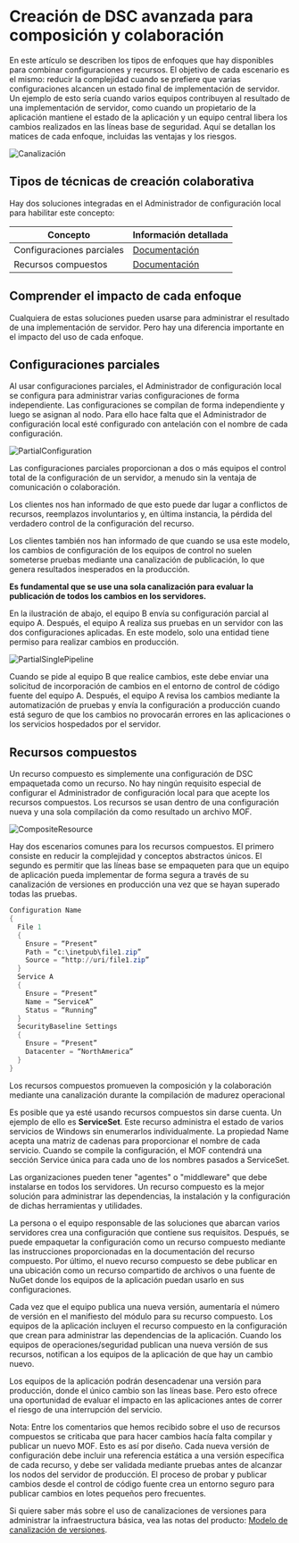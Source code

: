 # <a name="advanced-dsc-authoring-for-composition-and-collaboration"></a>Creación de DSC avanzada para composición y colaboración

En este artículo se describen los tipos de enfoques que hay disponibles para combinar configuraciones y recursos.
El objetivo de cada escenario es el mismo: reducir la complejidad cuando se prefiere que varias configuraciones alcancen un estado final de implementación de servidor.
Un ejemplo de esto sería cuando varios equipos contribuyen al resultado de una implementación de servidor, como cuando un propietario de la aplicación mantiene el estado de la aplicación y un equipo central libera los cambios realizados en las líneas base de seguridad.
Aquí se detallan los matices de cada enfoque, incluidas las ventajas y los riesgos.

![Canalización](images/Pipeline.jpg)

## <a name="types-of-collaborative-authoring-techniques"></a>Tipos de técnicas de creación colaborativa

Hay dos soluciones integradas en el Administrador de configuración local para habilitar este concepto:

| Concepto | Información detallada
|-|-
| Configuraciones parciales | [Documentación](partialconfigs.md)
| Recursos compuestos | [Documentación](authoringresourcecomposite.md)

## <a name="understanding-the-impact-of-each-approach"></a>Comprender el impacto de cada enfoque

Cualquiera de estas soluciones pueden usarse para administrar el resultado de una implementación de servidor.
Pero hay una diferencia importante en el impacto del uso de cada enfoque.

## <a name="partial-configurations"></a>Configuraciones parciales

Al usar configuraciones parciales, el Administrador de configuración local se configura para administrar varias configuraciones de forma independiente.
Las configuraciones se compilan de forma independiente y luego se asignan al nodo.
Para ello hace falta que el Administrador de configuración local esté configurado con antelación con el nombre de cada configuración.

![PartialConfiguration](images/PartialConfiguration.jpg)

Las configuraciones parciales proporcionan a dos o más equipos el control total de la configuración de un servidor, a menudo sin la ventaja de comunicación o colaboración.

Los clientes nos han informado de que esto puede dar lugar a conflictos de recursos, reemplazos involuntarios y, en última instancia, la pérdida del verdadero control de la configuración del recurso.

Los clientes también nos han informado de que cuando se usa este modelo, los cambios de configuración de los equipos de control no suelen someterse pruebas mediante una canalización de publicación, lo que genera resultados inesperados en la producción.

**Es fundamental que se use una sola canalización para evaluar la publicación de todos los cambios en los servidores.**

En la ilustración de abajo, el equipo B envía su configuración parcial al equipo A. Después, el equipo A realiza sus pruebas en un servidor con las dos configuraciones aplicadas.
En este modelo, solo una entidad tiene permiso para realizar cambios en producción.

![PartialSinglePipeline](images/PartialSinglePipeline.jpg)

Cuando se pide al equipo B que realice cambios, este debe enviar una solicitud de incorporación de cambios en el entorno de control de código fuente del equipo A.
Después, el equipo A revisa los cambios mediante la automatización de pruebas y envía la configuración a producción cuando está seguro de que los cambios no provocarán errores en las aplicaciones o los servicios hospedados por el servidor.

## <a name="composite-resources"></a>Recursos compuestos

Un recurso compuesto es simplemente una configuración de DSC empaquetada como un recurso.
No hay ningún requisito especial de configurar el Administrador de configuración local para que acepte los recursos compuestos.
Los recursos se usan dentro de una configuración nueva y una sola compilación da como resultado un archivo MOF.

![CompositeResource](images/CompositeResource.jpg)

Hay dos escenarios comunes para los recursos compuestos.
El primero consiste en reducir la complejidad y conceptos abstractos únicos.
El segundo es permitir que las líneas base se empaqueten para que un equipo de aplicación pueda implementar de forma segura a través de su canalización de versiones en producción una vez que se hayan superado todas las pruebas.

```PowerShell
Configuration Name
{
  File 1
  {
    Ensure = “Present”
    Path = “c:\inetpub\file1.zip”
    Source = “http://uri/file1.zip”
  }
  Service A
  {
    Ensure = “Present”
    Name = “ServiceA”
    Status = “Running”
  }
  SecurityBaseline Settings
  {
    Ensure = “Present”
    Datacenter = “NorthAmerica”
  }
}
```

Los recursos compuestos promueven la composición y la colaboración mediante una canalización durante la compilación de madurez operacional

Es posible que ya esté usando recursos compuestos sin darse cuenta.
Un ejemplo de ello es **ServiceSet**.
Este recurso administra el estado de varios servicios de Windows sin enumerarlos individualmente.
La propiedad Name acepta una matriz de cadenas para proporcionar el nombre de cada servicio.
Cuando se compile la configuración, el MOF contendrá una sección Service única para cada uno de los nombres pasados a ServiceSet.

Las organizaciones pueden tener "agentes" o "middleware" que debe instalarse en todos los servidores.
Un recurso compuesto es la mejor solución para administrar las dependencias, la instalación y la configuración de dichas herramientas y utilidades.

La persona o el equipo responsable de las soluciones que abarcan varios servidores crea una configuración que contiene sus requisitos.
Después, se puede empaquetar la configuración como un recurso compuesto mediante las instrucciones proporcionadas en la documentación del recurso compuesto.
Por último, el nuevo recurso compuesto se debe publicar en una ubicación como un recurso compartido de archivos o una fuente de NuGet donde los equipos de la aplicación puedan usarlo en sus configuraciones.

Cada vez que el equipo publica una nueva versión, aumentaría el número de versión en el manifiesto del módulo para su recurso compuesto.
Los equipos de la aplicación incluyen el recurso compuesto en la configuración que crean para administrar las dependencias de la aplicación.
Cuando los equipos de operaciones/seguridad publican una nueva versión de sus recursos, notifican a los equipos de la aplicación de que hay un cambio nuevo.

Los equipos de la aplicación podrán desencadenar una versión para producción, donde el único cambio son las líneas base.
Pero esto ofrece una oportunidad de evaluar el impacto en las aplicaciones antes de correr el riesgo de una interrupción del servicio.

Nota: Entre los comentarios que hemos recibido sobre el uso de recursos compuestos se criticaba que para hacer cambios hacía falta compilar y publicar un nuevo MOF.
Esto es así por diseño.
Cada nueva versión de configuración debe incluir una referencia estática a una versión específica de cada recurso, y debe ser validada mediante pruebas antes de alcanzar los nodos del servidor de producción.
El proceso de probar y publicar cambios desde el control de código fuente crea un entorno seguro para publicar cambios en lotes pequeños pero frecuentes.

Si quiere saber más sobre el uso de canalizaciones de versiones para administrar la infraestructura básica, vea las notas del producto: [Modelo de canalización de versiones](http://aka.ms/thereleasepipelinemodel).
